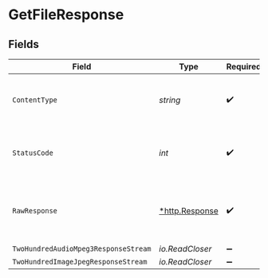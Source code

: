 # GetFileResponse


## Fields

| Field                                                   | Type                                                    | Required                                                | Description                                             |
| ------------------------------------------------------- | ------------------------------------------------------- | ------------------------------------------------------- | ------------------------------------------------------- |
| `ContentType`                                           | *string*                                                | :heavy_check_mark:                                      | HTTP response content type for this operation           |
| `StatusCode`                                            | *int*                                                   | :heavy_check_mark:                                      | HTTP response status code for this operation            |
| `RawResponse`                                           | [*http.Response](https://pkg.go.dev/net/http#Response)  | :heavy_check_mark:                                      | Raw HTTP response; suitable for custom response parsing |
| `TwoHundredAudioMpeg3ResponseStream`                    | *io.ReadCloser*                                         | :heavy_minus_sign:                                      | OK                                                      |
| `TwoHundredImageJpegResponseStream`                     | *io.ReadCloser*                                         | :heavy_minus_sign:                                      | OK                                                      |